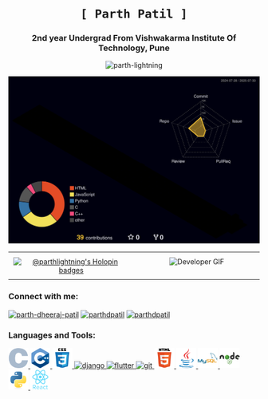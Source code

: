 <h1 align="center">
  <code>[ Parth Patil ]</code>
</h1>
<h3 align="center">2nd year Undergrad From Vishwakarma Institute Of Technology, Pune</h3>

<center><img src="https://komarev.com/ghpvc/?username=parth-lightning&label=Profile%20views&color=0e75b6&style=flat" alt="parth-lightning" />

![](./profile-3d-contrib/profile-night-rainbow.svg)

<table>
  <tr>
    <td style="width: 50%; text-align: center; vertical-align: top; padding: 10px;">
      <a href="https://holopin.io/@parthlightning">
        <img src="https://holopin.me/parthlightning" alt="@parthlightning's Holopin badges" style="max-width: 100%; height: auto;">
      </a>
    </td>
    <td style="width: 50%; text-align: center; vertical-align: top; padding: 10px;">
      <img src="https://user-images.githubusercontent.com/75851313/151668395-5591532b-28da-46a6-9476-7c9694bcb60e.gif" alt="Developer GIF" style="max-width: 100%; height: auto;">
    </td>
  </tr>
</table>

<h3 align="left">Connect with me:</h3>
<p align="left">
<a href="https://linkedin.com/in/parth-dheeraj-patil" target="blank"><img align="center" src="https://raw.githubusercontent.com/rahuldkjain/github-profile-readme-generator/master/src/images/icons/Social/linked-in-alt.svg" alt="parth-dheeraj-patil" height="30" width="40" /></a>
<a href="https://www.codechef.com/users/parthdpatil" target="blank"><img align="center" src="https://cdn.jsdelivr.net/npm/simple-icons@3.1.0/icons/codechef.svg" alt="parthdpatil" height="30" width="40" /></a>
<a href="https://www.leetcode.com/parthdpatil" target="blank"><img align="center" src="https://raw.githubusercontent.com/rahuldkjain/github-profile-readme-generator/master/src/images/icons/Social/leet-code.svg" alt="parthdpatil" height="30" width="40" /></a>
</p>

<h3 align="left">Languages and Tools:</h3>
<p align="left"> <a href="https://www.cprogramming.com/" target="_blank" rel="noreferrer"> <img src="https://raw.githubusercontent.com/devicons/devicon/master/icons/c/c-original.svg" alt="c" width="40" height="40"/> </a> <a href="https://www.w3schools.com/cpp/" target="_blank" rel="noreferrer"> <img src="https://raw.githubusercontent.com/devicons/devicon/master/icons/cplusplus/cplusplus-original.svg" alt="cplusplus" width="40" height="40"/> </a> <a href="https://www.w3schools.com/css/" target="_blank" rel="noreferrer"> <img src="https://raw.githubusercontent.com/devicons/devicon/master/icons/css3/css3-original-wordmark.svg" alt="css3" width="40" height="40"/> </a> <a href="https://www.djangoproject.com/" target="_blank" rel="noreferrer"> <img src="https://cdn.worldvectorlogo.com/logos/django.svg" alt="django" width="40" height="40"/> </a> <a href="https://flutter.dev" target="_blank" rel="noreferrer"> <img src="https://www.vectorlogo.zone/logos/flutterio/flutterio-icon.svg" alt="flutter" width="40" height="40"/> </a> <a href="https://git-scm.com/" target="_blank" rel="noreferrer"> <img src="https://www.vectorlogo.zone/logos/git-scm/git-scm-icon.svg" alt="git" width="40" height="40"/> </a> <a href="https://www.w3.org/html/" target="_blank" rel="noreferrer"> <img src="https://raw.githubusercontent.com/devicons/devicon/master/icons/html5/html5-original-wordmark.svg" alt="html5" width="40" height="40"/> </a> <a href="https://www.java.com" target="_blank" rel="noreferrer"> <img src="https://raw.githubusercontent.com/devicons/devicon/master/icons/java/java-original.svg" alt="java" width="40" height="40"/> </a> <a href="https://www.mysql.com/" target="_blank" rel="noreferrer"> <img src="https://raw.githubusercontent.com/devicons/devicon/master/icons/mysql/mysql-original-wordmark.svg" alt="mysql" width="40" height="40"/> </a> <a href="https://nodejs.org" target="_blank" rel="noreferrer"> <img src="https://raw.githubusercontent.com/devicons/devicon/master/icons/nodejs/nodejs-original-wordmark.svg" alt="nodejs" width="40" height="40"/> </a> <a href="https://www.python.org" target="_blank" rel="noreferrer"> <img src="https://raw.githubusercontent.com/devicons/devicon/master/icons/python/python-original.svg" alt="python" width="40" height="40"/> </a> <a href="https://reactjs.org/" target="_blank" rel="noreferrer"> <img src="https://raw.githubusercontent.com/devicons/devicon/master/icons/react/react-original-wordmark.svg" alt="react" width="40" height="40"/> </a> </p>





